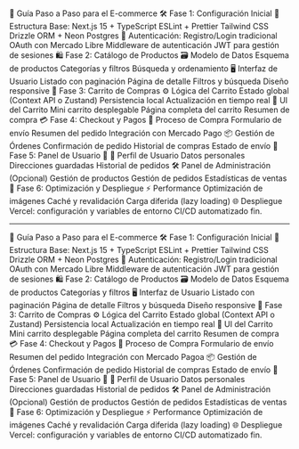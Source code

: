 🚀 Guía Paso a Paso para el E-commerce
🛠️ Fase 1: Configuración Inicial
🔧 Estructura Base:
Next.js 15 + TypeScript
ESLint + Prettier
Tailwind CSS
Drizzle ORM + Neon Postgres
🔐 Autenticación:
Registro/Login tradicional
OAuth con Mercado Libre
Middleware de autenticación
JWT para gestión de sesiones
🛍️ Fase 2: Catálogo de Productos
🗃️ Modelo de Datos
Esquema de productos
Categorías y filtros
Búsqueda y ordenamiento
🖥️ Interfaz de Usuario
Listado con paginación
Página de detalle
Filtros y búsqueda
Diseño responsive
🛒 Fase 3: Carrito de Compras
⚙️ Lógica del Carrito
Estado global (Context API o Zustand)
Persistencia local
Actualización en tiempo real
🧾 UI del Carrito
Mini carrito desplegable
Página completa del carrito
Resumen de compra
💳 Fase 4: Checkout y Pagos
🧭 Proceso de Compra
Formulario de envío
Resumen del pedido
Integración con Mercado Pago
📦 Gestión de Órdenes
Confirmación de pedido
Historial de compras
Estado de envío
👤 Fase 5: Panel de Usuario 👤
🧑 Perfil de Usuario
Datos personales
Direcciones guardadas
Historial de pedidos
🛠️ Panel de Administración (Opcional)
Gestión de productos
Gestión de pedidos
Estadísticas de ventas
🚀 Fase 6: Optimización y Despliegue
⚡ Performance
Optimización de imágenes
Caché y revalidación
Carga diferida (lazy loading)
🌐 Despliegue
Vercel: configuración y variables de entorno
CI/CD automatizado
fin.

---

🚀 Guía Paso a Paso para el E-commerce
🛠️ Fase 1: Configuración Inicial
🔧 Estructura Base:
Next.js 15 + TypeScript
ESLint + Prettier
Tailwind CSS
Drizzle ORM + Neon Postgres
🔐 Autenticación:
Registro/Login tradicional
OAuth con Mercado Libre
Middleware de autenticación
JWT para gestión de sesiones
🛍️ Fase 2: Catálogo de Productos
🗃️ Modelo de Datos
Esquema de productos
Categorías y filtros
🖥️ Interfaz de Usuario
Listado con paginación
Página de detalle
Filtros y búsqueda
Diseño responsive
🛒 Fase 3: Carrito de Compras
⚙️ Lógica del Carrito
Estado global (Context API o Zustand)
Persistencia local
Actualización en tiempo real
🧾 UI del Carrito
Mini carrito desplegable
Página completa del carrito
Resumen de compra
💳 Fase 4: Checkout y Pagos
🧭 Proceso de Compra
Formulario de envío
Resumen del pedido
Integración con Mercado Pagoa
📦 Gestión de Órdenes
Confirmación de pedido
Historial de compras
Estado de envío
👤 Fase 5: Panel de Usuario 👤
🧑 Perfil de Usuario
Datos personales
Direcciones guardadas
Historial de pedidos
🛠️ Panel de Administración (Opcional)
Gestión de productos
Gestión de pedidos
Estadísticas de ventas
🚀 Fase 6: Optimización y Despliegue
⚡ Performance
Optimización de imágenes
Caché y revalidación
Carga diferida (lazy loading)
🌐 Despliegue
Vercel: configuración y variables de entorno
CI/CD automatizado
fin.

